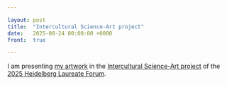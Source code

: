 ```yaml
---

layout: post
title:  "Intercultural Science-Art project"
date:   2025-08-24 00:00:00 +0000
front:  true

---
```


I am presenting [my artwork](https://demian-goos.de/isap-2025-artist-raimundo-saona-urmeneta/) in the [Intercultural Science-Art project](https://demian-goos.de/isap-2025-artworks/) of the [2025 Heidelberg Laureate Forum](https://www.heidelberg-laureate-forum.org/forum/12th-hlf-2025/).